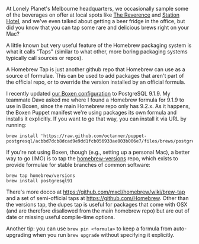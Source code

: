 At Lonely Planet's Melbourne headquarters, we occasionally sample some of the beverages on offer at local spots like [The Reverence](http://www.reverencehotel.com/) and [Station Hotel](http://www.thestationhotel.com.au/), and we've even talked about getting a beer fridge in the office, but did you know that you can tap some rare and delicious brews right on your Mac?

A little known but very useful feature of the Homebrew packaging system is what it calls "Taps" (similar to what other, more boring packaging systems typically call sources or repos).

A Homebrew Tap is just another github repo that Homebrew can use as a source of formulae. This can be used to add packages that aren't part of the official repo, or to override the version installed by an official formula.

I recently updated [our Boxen configuration](https://github.com/lonelyplanet/spp_boxen) to PostgreSQL 9.1.9. My teammate Dave asked me where I found a Homebrew formula for 9.1.9 to use in Boxen, since the main Homebrew repo only has 9.2.x. As it happens, the Boxen Puppet manifest we're using packages its own formula and installs it explicitly. If you want to go that way, you can install it via URL by running:

```shell
brew install 'https://raw.github.com/octanner/puppet-postgresql/acbbd7dcb8dcad9e9dd1fcb056933ae003b006e7/files/brews/postgresql.rb'
```

If you're not using Boxen, though (e.g., setting up a personal Mac), a better way to go (IMO) is to tap the [homebrew-versions](https://github.com/Homebrew/homebrew-versions) repo, which exists to provide formulae for stable branches of common software:

```shell
brew tap homebrew/versions
brew install postgresql91
```

There's more docco at https://github.com/mxcl/homebrew/wiki/brew-tap and a set of semi-official taps at https://github.com/Homebrew. Other than the versions tap, the dupes tap is useful for packages that come with OSX (and are therefore disallowed from the main homebrew repo) but are out of date or missing useful compile-time options.

Another tip: you can use `brew pin <formula>` to keep a formula from auto-upgrading when you run `brew upgrade` without specifying it explicitly.
